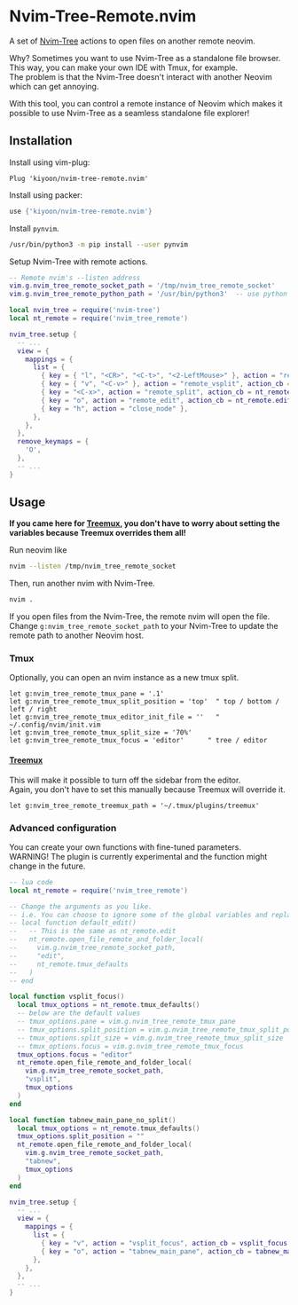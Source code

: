 # Nvim-Tree-Remote.nvim

A set of [Nvim-Tree](https://github.com/nvim-tree/nvim-tree.lua) actions to open files on another remote neovim.

Why? Sometimes you want to use Nvim-Tree as a standalone file browser. This way, you can make your own IDE with Tmux, for example.  
The problem is that the Nvim-Tree doesn't interact with another Neovim which can get annoying.

With this tool, you can control a remote instance of Neovim which makes it possible to use Nvim-Tree as a seamless standalone file explorer!

## Installation

Install using vim-plug:
```vim
Plug 'kiyoon/nvim-tree-remote.nvim'
```

Install using packer:
```lua
use {'kiyoon/nvim-tree-remote.nvim'}
```

Install `pynvim`.  
```bash
/usr/bin/python3 -m pip install --user pynvim
```

Setup Nvim-Tree with remote actions.
```lua
-- Remote nvim's --listen address
vim.g.nvim_tree_remote_socket_path = '/tmp/nvim_tree_remote_socket'
vim.g.nvim_tree_remote_python_path = '/usr/bin/python3'  -- use python with pynvim installed

local nvim_tree = require('nvim-tree')
local nt_remote = require('nvim_tree_remote')

nvim_tree.setup {
  -- ...
  view = {
    mappings = {
      list = {
        { key = { "l", "<CR>", "<C-t>", "<2-LeftMouse>" }, action = "remote_tabnew", action_cb = nt_remote.tabnew },
        { key = { "v", "<C-v>" }, action = "remote_vsplit", action_cb = nt_remote.vsplit },
        { key = "<C-x>", action = "remote_split", action_cb = nt_remote.split },
        { key = "o", action = "remote_edit", action_cb = nt_remote.edit },
        { key = "h", action = "close_node" },
      },
    },
  },
  remove_keymaps = {
    'O',
  },
  -- ...
}
```

## Usage

**If you came here for [Treemux](https://github.com/kiyoon/treemux), you don't have to worry about setting the variables because Treemux overrides them all!**

Run neovim like  
```bash
nvim --listen /tmp/nvim_tree_remote_socket
```

Then, run another nvim with Nvim-Tree.  
```bash
nvim .
```

If you open files from the Nvim-Tree, the remote nvim will open the file.  
Change `g:nvim_tree_remote_socket_path` to your Nvim-Tree to update the remote path to another Neovim host.

### Tmux

Optionally, you can open an nvim instance as a new tmux split.

```vim
let g:nvim_tree_remote_tmux_pane = '.1'
let g:nvim_tree_remote_tmux_split_position = 'top'  " top / bottom / left / right
let g:nvim_tree_remote_tmux_editor_init_file = ''	" ~/.config/nvim/init.vim
let g:nvim_tree_remote_tmux_split_size = '70%'
let g:nvim_tree_remote_tmux_focus = 'editor'      " tree / editor
```


#### [Treemux](https://github.com/kiyoon/treemux)

This will make it possible to turn off the sidebar from the editor.  
Again, you don't have to set this manually because Treemux will override it.

```vim
let g:nvim_tree_remote_treemux_path = '~/.tmux/plugins/treemux'
```

### Advanced configuration

You can create your own functions with fine-tuned parameters.  
WARNING! The plugin is currently experimental and the function might change in the future.

```lua
-- lua code
local nt_remote = require('nvim_tree_remote')

-- Change the arguments as you like.
-- i.e. You can choose to ignore some of the global variables and replace to what you want.
-- local function default_edit()
--   -- This is the same as nt_remote.edit
--   nt_remote.open_file_remote_and_folder_local(
--     vim.g.nvim_tree_remote_socket_path,
--     "edit",
--     nt_remote.tmux_defaults
--   )
-- end

local function vsplit_focus()
  local tmux_options = nt_remote.tmux_defaults()
  -- below are the default values
  -- tmux_options.pane = vim.g.nvim_tree_remote_tmux_pane
  -- tmux_options.split_position = vim.g.nvim_tree_remote_tmux_split_position
  -- tmux_options.split_size = vim.g.nvim_tree_remote_tmux_split_size
  -- tmux_options.focus = vim.g.nvim_tree_remote_tmux_focus
  tmux_options.focus = "editor"
  nt_remote.open_file_remote_and_folder_local(
    vim.g.nvim_tree_remote_socket_path,
    "vsplit",
    tmux_options
  )
end

local function tabnew_main_pane_no_split()
  local tmux_options = nt_remote.tmux_defaults()
  tmux_options.split_position = ""
  nt_remote.open_file_remote_and_folder_local(
    vim.g.nvim_tree_remote_socket_path,
    "tabnew",
    tmux_options
  )
end

nvim_tree.setup {
  -- ...
  view = {
    mappings = {
      list = {
        { key = "v", action = "vsplit_focus", action_cb = vsplit_focus },
        { key = "o", action = "tabnew_main_pane", action_cb = tabnew_main_pane_no_split },
      },
    },
  },
  -- ...
}
```
